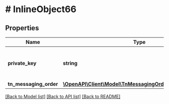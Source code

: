 # # InlineObject66

## Properties

Name | Type | Description | Notes
------------ | ------------- | ------------- | -------------
**private_key** | **string** | API key required to validate your application |
**tn_messaging_order** | [**\OpenAPI\Client\Model\TnMessagingOrderTnMessagingOrder**](TnMessagingOrderTnMessagingOrder.md) |  |

[[Back to Model list]](../../README.md#models) [[Back to API list]](../../README.md#endpoints) [[Back to README]](../../README.md)
